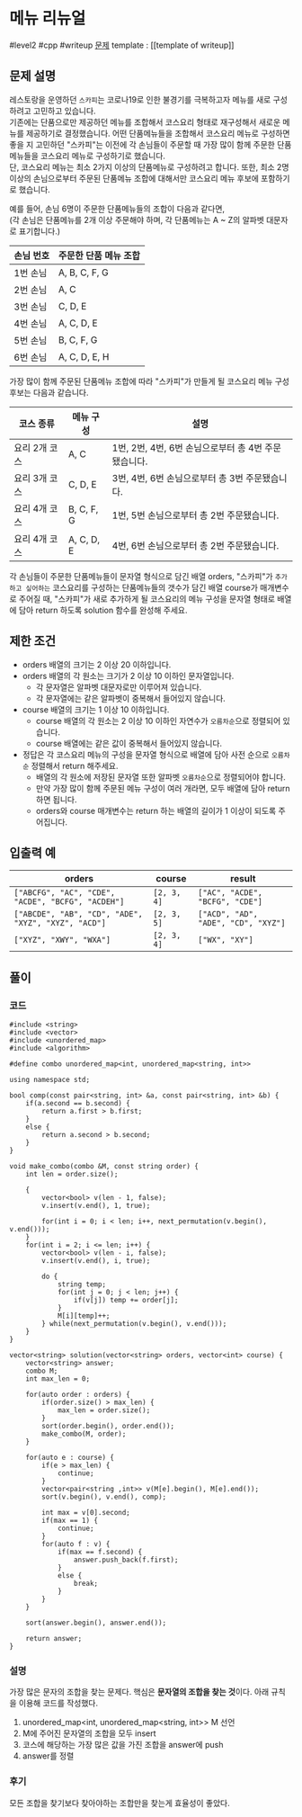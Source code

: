 # 메뉴 리뉴얼

#level2 #cpp #writeup
[문제](https://school.programmers.co.kr/learn/courses/30/lessons/72411)
template : [[template of writeup]]

## 문제 설명

레스토랑을 운영하던 `스카피`는 코로나19로 인한 불경기를 극복하고자 메뉴를 새로 구성하려고 고민하고 있습니다.  
기존에는 단품으로만 제공하던 메뉴를 조합해서 코스요리 형태로 재구성해서 새로운 메뉴를 제공하기로 결정했습니다. 어떤 단품메뉴들을 조합해서 코스요리 메뉴로 구성하면 좋을 지 고민하던 "스카피"는 이전에 각 손님들이 주문할 때 가장 많이 함께 주문한 단품메뉴들을 코스요리 메뉴로 구성하기로 했습니다.  
단, 코스요리 메뉴는 최소 2가지 이상의 단품메뉴로 구성하려고 합니다. 또한, 최소 2명 이상의 손님으로부터 주문된 단품메뉴 조합에 대해서만 코스요리 메뉴 후보에 포함하기로 했습니다.

예를 들어, 손님 6명이 주문한 단품메뉴들의 조합이 다음과 같다면,  
(각 손님은 단품메뉴를 2개 이상 주문해야 하며, 각 단품메뉴는 A ~ Z의 알파벳 대문자로 표기합니다.)

| 손님 번호 | 주문한 단품 메뉴 조합 |
| --------- | --------------------- |
| 1번 손님  | A, B, C, F, G         |
| 2번 손님  | A, C                  |
| 3번 손님  | C, D, E               |
| 4번 손님  | A, C, D, E            |
| 5번 손님  | B, C, F, G            |
| 6번 손님  | A, C, D, E, H         |

가장 많이 함께 주문된 단품메뉴 조합에 따라 "스카피"가 만들게 될 코스요리 메뉴 구성 후보는 다음과 같습니다.

| 코스 종류     | 메뉴 구성  | 설명                                                 |
| ------------- | ---------- | ---------------------------------------------------- |
| 요리 2개 코스 | A, C       | 1번, 2번, 4번, 6번 손님으로부터 총 4번 주문됐습니다. |
| 요리 3개 코스 | C, D, E    | 3번, 4번, 6번 손님으로부터 총 3번 주문됐습니다.      |
| 요리 4개 코스 | B, C, F, G | 1번, 5번 손님으로부터 총 2번 주문됐습니다.           |
| 요리 4개 코스 | A, C, D, E | 4번, 6번 손님으로부터 총 2번 주문됐습니다.           |

각 손님들이 주문한 단품메뉴들이 문자열 형식으로 담긴 배열 orders, "스카피"가 `추가하고 싶어하는` 코스요리를 구성하는 단품메뉴들의 갯수가 담긴 배열 course가 매개변수로 주어질 때, "스카피"가 새로 추가하게 될 코스요리의 메뉴 구성을 문자열 형태로 배열에 담아 return 하도록 solution 함수를 완성해 주세요.

## 제한 조건

- orders 배열의 크기는 2 이상 20 이하입니다.
- orders 배열의 각 원소는 크기가 2 이상 10 이하인 문자열입니다.
    - 각 문자열은 알파벳 대문자로만 이루어져 있습니다.
    - 각 문자열에는 같은 알파벳이 중복해서 들어있지 않습니다.
- course 배열의 크기는 1 이상 10 이하입니다.
    - course 배열의 각 원소는 2 이상 10 이하인 자연수가 `오름차순`으로 정렬되어 있습니다.
    - course 배열에는 같은 값이 중복해서 들어있지 않습니다.
- 정답은 각 코스요리 메뉴의 구성을 문자열 형식으로 배열에 담아 사전 순으로 `오름차순` 정렬해서 return 해주세요.
    - 배열의 각 원소에 저장된 문자열 또한 알파벳 `오름차순`으로 정렬되어야 합니다.
    - 만약 가장 많이 함께 주문된 메뉴 구성이 여러 개라면, 모두 배열에 담아 return 하면 됩니다.
    - orders와 course 매개변수는 return 하는 배열의 길이가 1 이상이 되도록 주어집니다.

## 입출력 예

| orders                                              | course      | result                              |
| --------------------------------------------------- | ----------- | ----------------------------------- |
| `["ABCFG", "AC", "CDE", "ACDE", "BCFG", "ACDEH"]`   | `[2, 3, 4]` | `["AC", "ACDE", "BCFG", "CDE"]`     |
| `["ABCDE", "AB", "CD", "ADE", "XYZ", "XYZ", "ACD"]` | `[2, 3, 5]` | `["ACD", "AD", "ADE", "CD", "XYZ"]` |
| `["XYZ", "XWY", "WXA"]`                             | `[2, 3, 4]` | `["WX", "XY"]`                      |

## 풀이

### 코드

```
#include <string>
#include <vector>
#include <unordered_map>
#include <algorithm>

#define combo unordered_map<int, unordered_map<string, int>>

using namespace std;

bool comp(const pair<string, int> &a, const pair<string, int> &b) {
    if(a.second == b.second) {
        return a.first > b.first;
    }
    else {
        return a.second > b.second;
    }
}

void make_combo(combo &M, const string order) {
    int len = order.size();
    
    {
        vector<bool> v(len - 1, false);
        v.insert(v.end(), 1, true);
        
        for(int i = 0; i < len; i++, next_permutation(v.begin(), v.end()));
    }
    for(int i = 2; i <= len; i++) {
        vector<bool> v(len - i, false);
        v.insert(v.end(), i, true);
        
        do {
            string temp;
            for(int j = 0; j < len; j++) {
                if(v[j]) temp += order[j];
            }
            M[i][temp]++;
        } while(next_permutation(v.begin(), v.end()));
    }
}

vector<string> solution(vector<string> orders, vector<int> course) {
    vector<string> answer;
    combo M;
    int max_len = 0;
    
    for(auto order : orders) {
        if(order.size() > max_len) {
            max_len = order.size();
        }
        sort(order.begin(), order.end());
        make_combo(M, order);
    }
    
    for(auto e : course) {
        if(e > max_len) {
            continue;
        }
        vector<pair<string ,int>> v(M[e].begin(), M[e].end());
        sort(v.begin(), v.end(), comp);
        
        int max = v[0].second;
        if(max == 1) {
            continue;
        }
        for(auto f : v) {
            if(max == f.second) {
                answer.push_back(f.first);
            }
            else {
                break;
            }
        }
    }
    
    sort(answer.begin(), answer.end());
    
    return answer;
}
```

### 설명

가장 많은 문자의 조합을 찾는 문제다. 핵심은 **문자열의 조합을 찾는 것**이다. 아래 규칙을 이용해 코드를 작성했다.

1. unordered_map<int, unordered_map<string, int>> M 선언
2. M에 주어진 문자열의 조합을 모두 insert
3. 코스에 해당하는 가장 많은 값을 가진 조합을 answer에 push
4. answer를 정렬

### 후기

모든 조합을 찾기보다 찾아야하는 조합만을 찾는게 효율성이 좋았다.
